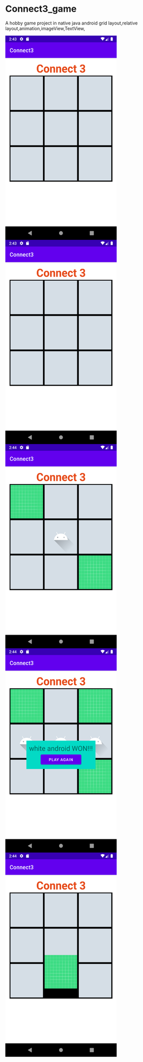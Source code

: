 # Connect3_game

A hobby game project in native java android 
grid layout,relative layout,animation,imageView,TextView,


<img align="left" width="350" height="640" src="Screenshot_1621545239.png">
<img align="left" width="350" height="640" src="Screenshot_1621545239.png">
<img align="left" width="350" height="640" src="Screenshot_1621545246.png">
<img align="left" width="350" height="640" src="Screenshot_1621545253.png">
<img align="left" width="350" height="640" src="Screenshot_1621545259.png">
